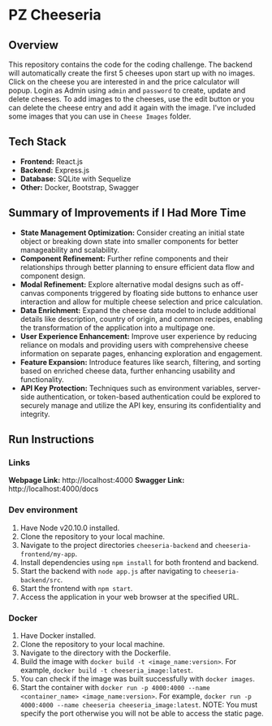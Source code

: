 # PZ Cheeseria

## Overview

This repository contains the code for the coding challenge. The backend will automatically create the first 5 cheeses upon start up with no images. Click on the cheese you are interested in and the price calculator will popup. Login as Admin using `admin` and `password` to create, update and delete cheeses. To add images to the cheeses, use the edit button or you can delete the cheese entry and add it again with the image. I've included some images that you can use in `Cheese Images` folder.

## Tech Stack

-   **Frontend:** React.js
-   **Backend:** Express.js
-   **Database:** SQLite with Sequelize
-   **Other:** Docker, Bootstrap, Swagger

## Summary of Improvements if I Had More Time

-   **State Management Optimization:** Consider creating an initial state object or breaking down state into smaller components for better manageability and scalability.
-   **Component Refinement:** Further refine components and their relationships through better planning to ensure efficient data flow and component design.
-   **Modal Refinement:** Explore alternative modal designs such as off-canvas components triggered by floating side buttons to enhance user interaction and allow for multiple cheese selection and price calculation.
-   **Data Enrichment:** Expand the cheese data model to include additional details like description, country of origin, and common recipes, enabling the transformation of the application into a multipage one.
-   **User Experience Enhancement:** Improve user experience by reducing reliance on modals and providing users with comprehensive cheese information on separate pages, enhancing exploration and engagement.
-   **Feature Expansion:** Introduce features like search, filtering, and sorting based on enriched cheese data, further enhancing usability and functionality.
-   **API Key Protection:** Techniques such as environment variables, server-side authentication, or token-based authentication could be explored to securely manage and utilize the API key, ensuring its confidentiality and integrity.

## Run Instructions
### Links
**Webpage Link:** http://localhost:4000
**Swagger Link:** http://localhost:4000/docs

### Dev environment

1. Have Node v20.10.0 installed.
2. Clone the repository to your local machine.
3. Navigate to the project directories `cheeseria-backend` and `cheeseria-frontend/my-app`.
4. Install dependencies using `npm install` for both frontend and backend.
5. Start the backend with `node app.js` after navigating to `cheeseria-backend/src`.
6. Start the frontend with `npm start`.
7. Access the application in your web browser at the specified URL.

### Docker
1. Have Docker installed.
2. Clone the repository to your local machine.
3. Navigate to the directory with the Dockerfile.
4. Build the image with `docker build -t <image_name:version>`. For example, `docker build -t cheeseria_image:latest`.
5. You can check if the image was built successfully with `docker images`.
6. Start the container with `docker run -p 4000:4000 --name <container_name> <image_name:version>`. For example, `docker run -p 4000:4000 --name cheeseria cheeseria_image:latest`. NOTE: You must specify the port otherwise you will not be able to access the static page.

